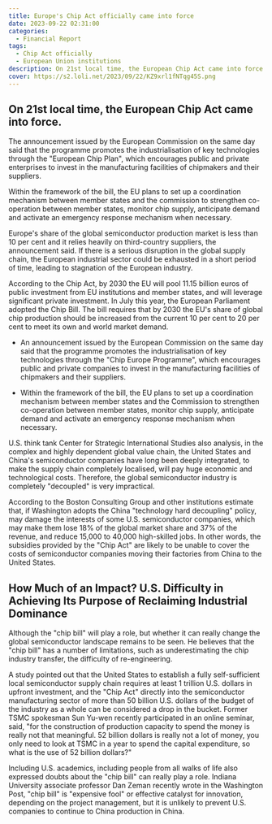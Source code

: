 ```yaml
---
title: Europe's Chip Act officially came into force
date: 2023-09-22 02:31:00
categories:
  - Financial Report
tags:
  - Chip Act officially
  - European Union institutions
description: On 21st local time, the European Chip Act came into force
cover: https://s2.loli.net/2023/09/22/KZ9xrl1fNTqg45S.png
---
```


## On 21st local time, the European Chip Act came into force. 

The announcement issued by the European Commission on the same day said that the programme promotes the industrialisation of key technologies through the "European Chip Plan", which encourages public and private enterprises to invest in the manufacturing facilities of chipmakers and their suppliers.

Within the framework of the bill, the EU plans to set up a coordination mechanism between member states and the commission to strengthen co-operation between member states, monitor chip supply, anticipate demand and activate an emergency response mechanism when necessary.

Europe's share of the global semiconductor production market is less than 10 per cent and it relies heavily on third-country suppliers, the announcement said. If there is a serious disruption in the global supply chain, the European industrial sector could be exhausted in a short period of time, leading to stagnation of the European industry.

According to the Chip Act, by 2030 the EU will pool 11.15 billion euros of public investment from EU institutions and member states, and will leverage significant private investment. In July this year, the European Parliament adopted the Chip Bill. The bill requires that by 2030 the EU's share of global chip production should be increased from the current 10 per cent to 20 per cent to meet its own and world market demand.

- An announcement issued by the European Commission on the same day said that the programme promotes the industrialisation of key technologies through the "Chip Europe Programme", which encourages public and private companies to invest in the manufacturing facilities of chipmakers and their suppliers.

- Within the framework of the bill, the EU plans to set up a coordination mechanism between member states and the Commission to strengthen co-operation between member states, monitor chip supply, anticipate demand and activate an emergency response mechanism when necessary.

U.S. think tank Center for Strategic International Studies also analysis, in the complex and highly dependent global value chain, the United States and China's semiconductor companies have long been deeply integrated, to make the supply chain completely localised, will pay huge economic and technological costs. Therefore, the global semiconductor industry is completely "decoupled" is very impractical.

According to the Boston Consulting Group and other institutions estimate that, if Washington adopts the China "technology hard decoupling" policy, may damage the interests of some U.S. semiconductor companies, which may make them lose 18% of the global market share and 37% of the revenue, and reduce 15,000 to 40,000 high-skilled jobs. In other words, the subsidies provided by the "Chip Act" are likely to be unable to cover the costs of semiconductor companies moving their factories from China to the United States.

## How Much of an Impact? U.S. Difficulty in Achieving Its Purpose of Reclaiming Industrial Dominance

Although the "chip bill" will play a role, but whether it can really change the global semiconductor landscape remains to be seen. He believes that the "chip bill" has a number of limitations, such as underestimating the chip industry transfer, the difficulty of re-engineering.

A study pointed out that the United States to establish a fully self-sufficient local semiconductor supply chain requires at least 1 trillion U.S. dollars in upfront investment, and the "Chip Act" directly into the semiconductor manufacturing sector of more than 50 billion U.S. dollars of the budget of the industry as a whole can be considered a drop in the bucket. Former TSMC spokesman Sun Yu-wen recently participated in an online seminar, said, "for the construction of production capacity to spend the money is really not that meaningful. 52 billion dollars is really not a lot of money, you only need to look at TSMC in a year to spend the capital expenditure, so what is the use of 52 billion dollars?"

Including U.S. academics, including people from all walks of life also expressed doubts about the "chip bill" can really play a role. Indiana University associate professor Dan Zeman recently wrote in the Washington Post, "chip bill" is "expensive fool" or effective catalyst for innovation, depending on the project management, but it is unlikely to prevent U.S. companies to continue to China production in China.

